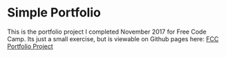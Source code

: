 Simple Portfolio
================

This is the portfolio project I completed November 2017 for Free Code Camp. Its just a small exercise, but is viewable on Github pages here: [FCC Portfolio Project](https://jlollis.github.io/fcc-portfolio/)
